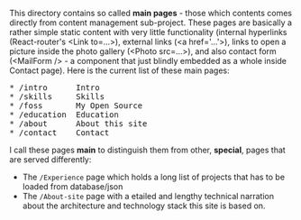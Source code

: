 This directory contains so called **main pages** - those which contents comes directly from content management sub-project. These pages are basically a rather simple static content with very little functionality (internal hyperlinks (React-router's &lt;Link to=...&gt;), external links (&lt;a href='...'&gt;), links to open a picture inside the photo gallery (&lt;Photo src=...&gt;), and also contact form (&lt;MailForm /&gt; - a component that just blindly embedded as a whole inside Contact page). Here is the current list of these main pages:

<pre>
* /intro      Intro
* /skills     Skills
* /foss       My Open Source
* /education  Education
* /about      About this site
* /contact    Contact
</pre>

I call these pages **main** to distinguish them from other, **special**, pages that are served differently:

* The `/Experience` page which holds a long list of projects that has to be loaded from database/json  
* The `/About-site` page with a etailed and lengthy technical narration about the architecture and technology stack this site is based on.
